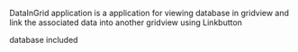 DataInGrid application is a application for viewing database in gridview and link the associated data into another gridview using Linkbutton

database included
